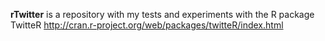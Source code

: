 **rTwitter** is a repository with my tests and experiments with the R package TwitteR
http://cran.r-project.org/web/packages/twitteR/index.html
